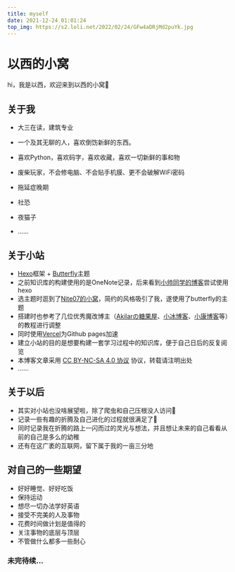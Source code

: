 ```yaml
---
title: myself     
date: 2021-12-24 01:01:24
top_img: https://s2.loli.net/2022/02/24/GFw4aDRjMd2puYk.jpg
---
```


# 以西的小窝



hi，我是以西，欢迎来到以西的小窝🥳



## **关于我**

- 大三在读，建筑专业

- 一个及其无聊的人，喜欢倒饬新鲜的东西。

-  喜欢Python，喜欢码字，喜欢收藏，喜欢一切新鲜的事和物

- 废柴玩家，不会修电脑、不会贴手机膜、更不会破解WiFi密码

- 拖延症晚期

- 社恐

- 夜猫子

- ......

   

## 关于小站

* [Hexo](https://hexo.io/zh-cn)框架 + [Butterfly](https://github.com/jerryc127/hexo-theme-butterfly)主题
* 之前知识库的构建使用的是OneNote记录，后来看到[小帅同学的博客](https://www.xiaoshuai.link/)尝试使用hexo
* 选主题时逛到了[Nite07的小窝](https://www.nite07.com/)，简约的风格吸引了我，遂使用了butterfly的主题
* 搭建时也参考了几位优秀魔改博主（[Akilarの糖果屋](https://akilar.top/)、[小冰博客](https://zfe.space/)、[小康博客](https://www.antmoe.com/)等）的教程进行调整
* 同时使用[Vercel](https://vercel.com/)为Github pages加速
* 建立小站的目的是想要构建一套学习过程中的知识库，便于自己日后的反复阅览
* 本博客文章采用 [CC BY-NC-SA 4.0 协议](https://creativecommons.org/licenses/by-nc-sa/4.0/deed.zh) 协议，转载请注明出处
* ......



## 关于以后

* 其实对小站也没啥展望啦，除了爬虫和自己压根没人访问🐶
* 记录一些有趣的折腾及自己进化的过程就很满足了👻
* 同时记录我在折腾的路上一闪而过的灵光与想法，并且想让未来的自己看看从前的自己是多么的幼稚
* 还有在这广袤的互联网，留下属于我的一亩三分地



## 对自己的一些期望

- 好好睡觉、好好吃饭
- 保持运动
- 想尽一切办法学好英语
- 接受不完美的人及事物
- 花费时间做计划是值得的
- 关注事物的底层与顶层
- 不管做什么都多一些耐心



### 未完待续...



